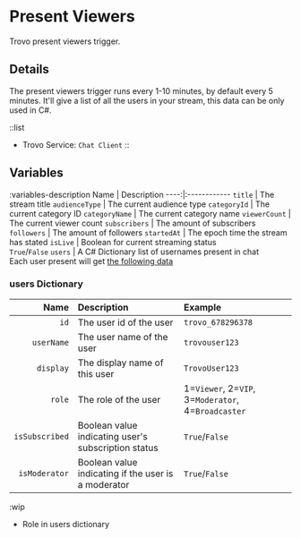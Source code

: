 # Present Viewers
Trovo present viewers trigger.

## Details
The present viewers trigger runs every 1-10 minutes, by default every 5 minutes. It'll give a list of all the users in your stream, this data can be only used in C#.

::list
- Trovo Service: `Chat Client`
::

## Variables
:variables-description
Name | Description
----:|:------------
`title` | The stream title
`audienceType` | The current audience type
`categoryId` | The current category ID
`categoryName` | The current category name
`viewerCount` | The current viewer count
`subscribers` | The amount of subscribers
`followers` | The amount of followers
`startedAt` | The epoch time the stream has stated
`isLive` | Boolean for current streaming status <br> `True`/`False` 
`users` | A C# Dictionary list of usernames present in chat <br> Each user present will get [the following data](#users-dictionary)

### users Dictionary
Name | Description | Example
----:|:------------|:--------
`id` | The user id of the user | `trovo_678296378`
`userName` | The user name of the user | `trovouser123`
`display` | The display name of this user | `TrovoUser123`
`role` | The role of the user | 1=`Viewer`, 2=`VIP`, 3=`Moderator`, 4=`Broadcaster`
`isSubscribed` | Boolean value indicating user's subscription status | `True`/`False`
`isModerator` | Boolean value indicating if the user is a moderator | `True`/`False`

:wip
* Role in users dictionary